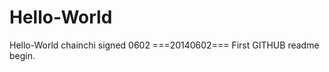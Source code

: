 Hello-World
===========

Hello-World chainchi signed 0602
===20140602===
First GITHUB readme begin.
